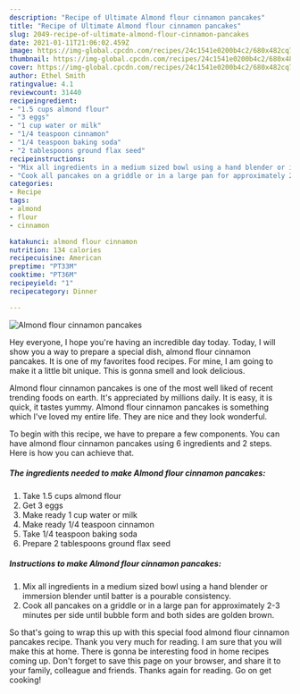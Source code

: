 ```yaml
---
description: "Recipe of Ultimate Almond flour cinnamon pancakes"
title: "Recipe of Ultimate Almond flour cinnamon pancakes"
slug: 2049-recipe-of-ultimate-almond-flour-cinnamon-pancakes
date: 2021-01-11T21:06:02.459Z
image: https://img-global.cpcdn.com/recipes/24c1541e0200b4c2/680x482cq70/almond-flour-cinnamon-pancakes-recipe-main-photo.jpg
thumbnail: https://img-global.cpcdn.com/recipes/24c1541e0200b4c2/680x482cq70/almond-flour-cinnamon-pancakes-recipe-main-photo.jpg
cover: https://img-global.cpcdn.com/recipes/24c1541e0200b4c2/680x482cq70/almond-flour-cinnamon-pancakes-recipe-main-photo.jpg
author: Ethel Smith
ratingvalue: 4.1
reviewcount: 31440
recipeingredient:
- "1.5 cups almond flour"
- "3 eggs"
- "1 cup water or milk"
- "1/4 teaspoon cinnamon"
- "1/4 teaspoon baking soda"
- "2 tablespoons ground flax seed"
recipeinstructions:
- "Mix all ingredients in a medium sized bowl using a hand blender or immersion blender until batter is a pourable consistency."
- "Cook all pancakes on a griddle or in a large pan for approximately 2-3 minutes per side until bubble form and both sides are golden brown."
categories:
- Recipe
tags:
- almond
- flour
- cinnamon

katakunci: almond flour cinnamon 
nutrition: 134 calories
recipecuisine: American
preptime: "PT33M"
cooktime: "PT36M"
recipeyield: "1"
recipecategory: Dinner

---
```



![Almond flour cinnamon pancakes](https://img-global.cpcdn.com/recipes/24c1541e0200b4c2/680x482cq70/almond-flour-cinnamon-pancakes-recipe-main-photo.jpg)

Hey everyone, I hope you're having an incredible day today. Today, I will show you a way to prepare a special dish, almond flour cinnamon pancakes. It is one of my favorites food recipes. For mine, I am going to make it a little bit unique. This is gonna smell and look delicious.

Almond flour cinnamon pancakes is one of the most well liked of recent trending foods on earth. It's appreciated by millions daily. It is easy, it is quick, it tastes yummy. Almond flour cinnamon pancakes is something which I've loved my entire life. They are nice and they look wonderful.




To begin with this recipe, we have to prepare a few components. You can have almond flour cinnamon pancakes using 6 ingredients and 2 steps. Here is how you can achieve that.

<!--inarticleads1-->

##### The ingredients needed to make Almond flour cinnamon pancakes:

1. Take 1.5 cups almond flour
1. Get 3 eggs
1. Make ready 1 cup water or milk
1. Make ready 1/4 teaspoon cinnamon
1. Take 1/4 teaspoon baking soda
1. Prepare 2 tablespoons ground flax seed




<!--inarticleads2-->

##### Instructions to make Almond flour cinnamon pancakes:

1. Mix all ingredients in a medium sized bowl using a hand blender or immersion blender until batter is a pourable consistency.
1. Cook all pancakes on a griddle or in a large pan for approximately 2-3 minutes per side until bubble form and both sides are golden brown.




So that's going to wrap this up with this special food almond flour cinnamon pancakes recipe. Thank you very much for reading. I am sure that you will make this at home. There is gonna be interesting food in home recipes coming up. Don't forget to save this page on your browser, and share it to your family, colleague and friends. Thanks again for reading. Go on get cooking!

